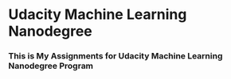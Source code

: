 # Udacity Machine Learning Nanodegree

### This is My Assignments for Udacity Machine Learning Nanodegree Program




